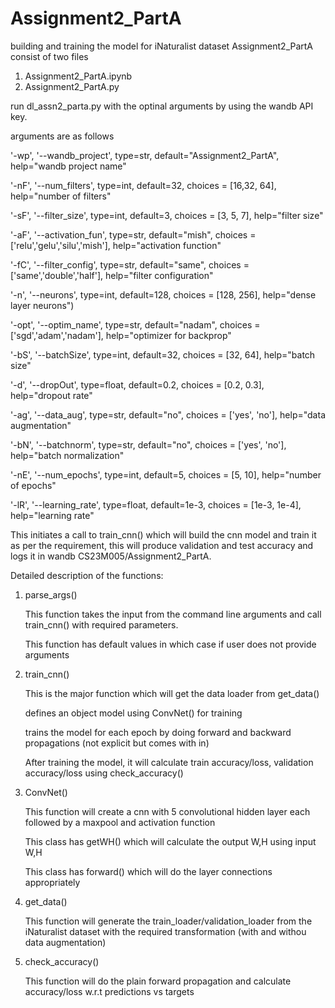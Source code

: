 # Assignment2_PartA
building and training the model for iNaturalist dataset
Assignment2_PartA consist of two files
1. Assignment2_PartA.ipynb
2. Assignment2_PartA.py

run dl_assn2_parta.py with the optinal arguments by using the wandb API key.

arguments are as follows

'-wp', '--wandb_project', type=str, default="Assignment2_PartA", help="wandb project name"

'-nF', '--num_filters', type=int, default=32, choices = [16,32, 64], help="number of filters"

'-sF', '--filter_size', type=int, default=3, choices = [3, 5, 7], help="filter size"

'-aF', '--activation_fun', type=str, default="mish", choices = ['relu','gelu','silu','mish'], help="activation function"

 '-fC', '--filter_config', type=str, default="same", choices = ['same','double','half'], help="filter configuration"
 
'-n', '--neurons', type=int, default=128, choices = [128, 256], help="dense layer neurons")

'-opt', '--optim_name', type=str, default="nadam", choices = ['sgd','adam','nadam'], help="optimizer for backprop"

'-bS', '--batchSize', type=int, default=32, choices = [32, 64], help="batch size"

'-d', '--dropOut', type=float, default=0.2, choices = [0.2, 0.3], help="dropout rate"

'-ag', '--data_aug', type=str, default="no", choices = ['yes', 'no'], help="data augmentation"

'-bN', '--batchnorm', type=str, default="no", choices = ['yes', 'no'], help="batch normalization"

'-nE', '--num_epochs', type=int, default=5, choices = [5, 10], help="number of epochs"

'-lR', '--learning_rate', type=float, default=1e-3, choices = [1e-3, 1e-4], help="learning rate"
   
    
    
This initiates a call to train_cnn() which will build the cnn model and train it as per the requirement, this will produce validation and test accuracy and logs it in wandb CS23M005/Assignment2_PartA.

Detailed description of the functions:
1. parse_args()
   
     This function takes the input from the command line arguments and call train_cnn() with required parameters.
   
     This function has default values in which case if user does not provide arguments
   
3. train_cnn()
   
     This is the major function which will get the data loader from get_data()
   
     defines an object model using ConvNet() for training
   
     trains the model for each epoch by doing forward and backward propagations (not explicit but comes with in)
   
     After training the model, it will calculate train accuracy/loss, validation accuracy/loss using check_accuracy()
   
5. ConvNet()
   
     This function will create a cnn with 5 convolutional hidden layer each followed by a maxpool and activation function
   
     This class has getWH() which will calculate the output W,H using input W,H

     This class has forward() which will do the layer connections appropriately

   
7. get_data()
   
     This function will generate the train_loader/validation_loader from the iNaturalist dataset with the required
   transformation (with and withou data augmentation)
   
8. check_accuracy()
    
     This function will do the plain forward propagation and calculate accuracy/loss w.r.t predictions vs targets
